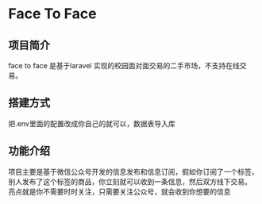 # Face To Face

## 项目简介

face to face 是基于laravel 实现的校园面对面交易的二手市场，不支持在线交易。

## 搭建方式

把.env里面的配置改成你自己的就可以，数据表导入库

## 功能介绍
项目主要是基于微信公众号开发的信息发布和信息订阅，假如你订阅了一个标签，别人发布了这个标签的商品，你立刻就可以收到一条信息，然后双方线下交易。
亮点就是你不需要时时关注，只需要关注公众号，就会收到你想要的信息


